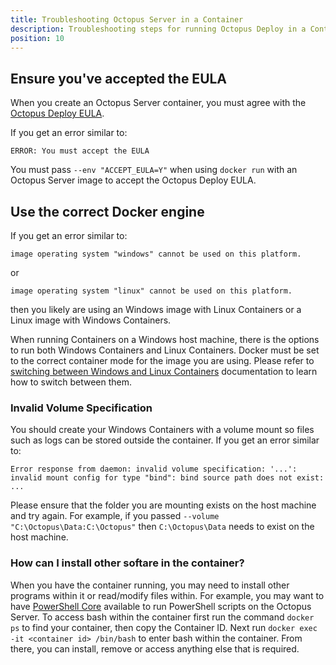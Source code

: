 ```yaml
---
title: Troubleshooting Octopus Server in a Container
description: Troubleshooting steps for running Octopus Deploy in a Container
position: 10
---
```


## Ensure you've accepted the EULA

When you create an Octopus Server container, you must agree with the [Octopus Deploy EULA](https://octopus.com/company/legal).

If you get an error similar to:

```
ERROR: You must accept the EULA
```

You must pass `--env "ACCEPT_EULA=Y"` when using `docker run` with an Octopus Server image to accept the Octopus Deploy EULA.

## Use the correct Docker engine

If you get an error similar to:

```
image operating system "windows" cannot be used on this platform.
```
or

```
image operating system "linux" cannot be used on this platform.
```
then you likely are using an Windows image with Linux Containers or a Linux image with Windows Containers.

When running Containers on a Windows host machine, there is the options to run both Windows Containers and Linux Containers. Docker must be set to the correct container mode for the image you are using. Please refer to [switching between Windows and Linux Containers](https://docs.docker.com/docker-for-windows/#switch-between-windows-and-linux-containers) documentation to learn how to switch between them.

### Invalid Volume Specification

You should create your Windows Containers with a volume mount so files such as logs can be stored outside the container. If you get an error similar to:

```
Error response from daemon: invalid volume specification: '...': invalid mount config for type "bind": bind source path does not exist: ...
```

Please ensure that the folder you are mounting exists on the host machine and try again. For example, if you passed `--volume "C:\Octopus\Data:C:\Octopus"` then `C:\Octopus\Data` needs to exist on the host machine.

### How can I install other softare in the container?

When you have the container running, you may need to install other programs within it or read/modify files within. For example, you may want to have [PowerShell Core](https://github.com/PowerShell/PowerShell) available to run PowerShell scripts on the Octopus Server. To access bash within the container first run the command `docker ps` to find your container, then copy the Container ID. Next run `docker exec -it <container id> /bin/bash` to enter bash within the container. From there, you can install, remove or access anything else that is required. 
